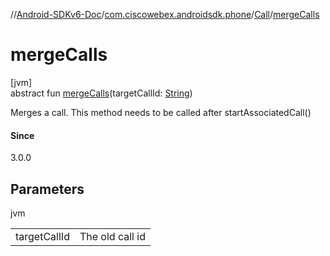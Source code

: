 //[Android-SDKv6-Doc](../../../index.md)/[com.ciscowebex.androidsdk.phone](../index.md)/[Call](index.md)/[mergeCalls](merge-calls.md)

# mergeCalls

[jvm]\
abstract fun [mergeCalls](merge-calls.md)(targetCallId: [String](https://kotlinlang.org/api/latest/jvm/stdlib/kotlin/-string/index.html))

Merges a call. This method needs to be called after startAssociatedCall()

#### Since

3.0.0

## Parameters

jvm

| | |
|---|---|
| targetCallId | The old call id |
